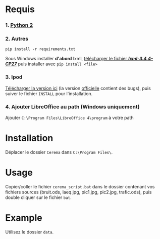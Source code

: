 # Requis

### 1. [Python 2](https://www.python.org/downloads/)
### 2. Autres
    pip install -r requirements.txt

Sous Windows installer **d'abord**  lxml, [télécharger le fichier ***lxml-3.4.4-CP27***](www.lfd.uci.edu/~gohlke/pythonlibs/#lxml) puis installer avec `pip install <file>`

### 3. lpod
[Télécharger la version ici](https://github.com/btrd/lpod-python) (la version [officielle](https://github.com/lpod/lpod-python) contient des bugs), puis suiver le fichier `INSTALL` pour l'installation.

### 4. Ajouter LibreOffice au path (Windows uniquement)
Ajouter `C:\Program Files\LibreOffice 4\program` à votre path

# Installation

Déplacer le dossier `Cerema` dans `C:\Program Files\`.

# Usage

Copier/coller le fichier `cerema_script.bat` dans le dossier contenant vos fichiers sources (bruit.ods, laeq.jpg, pic1.jpg, pic2.jpg, trafic.ods), puis double cliquer sur le fichier `bat`.

# Example

Utilisez le dossier `data`.
